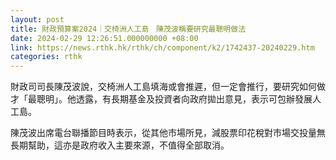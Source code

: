 ```yaml
---
layout: post
title: 財政預算案2024｜交椅洲人工島　陳茂波稱要研究最聰明做法
date: 2024-02-29 12:26:51.000000000 +08:00
link: https://news.rthk.hk/rthk/ch/component/k2/1742437-20240229.htm
categories: rthk
---
```


財政司司長陳茂波說，交椅洲人工島填海或會推遲，但一定會推行，要研究如何做才「最聰明」。他透露，有長期基金及投資者向政府拋出意見，表示可包辦發展人工島。

陳茂波出席電台聯播節目時表示，從其他市場所見，減股票印花稅對市場交投量無長期幫助，這亦是政府收入主要來源，不值得全部取消。
